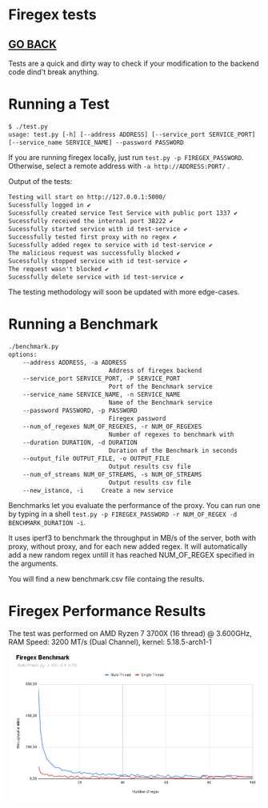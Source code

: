 # Firegex tests

## [GO BACK](../README.md)

Tests are a quick and dirty way to check if your modification to the backend code dind't break anything.

# Running a Test
    $ ./test.py 
    usage: test.py [-h] [--address ADDRESS] [--service_port SERVICE_PORT] [--service_name SERVICE_NAME] --password PASSWORD

If you are running firegex locally, just run ```test.py -p FIREGEX_PASSWORD```. Otherwise, select a remote address with  ```-a http://ADDRESS:PORT/``` .

Output of the tests:

    Testing will start on http://127.0.0.1:5000/
    Sucessfully logged in ✔
    Sucessfully created service Test Service with public port 1337 ✔
    Sucessfully received the internal port 38222 ✔
    Sucessfully started service with id test-service ✔
    Successfully tested first proxy with no regex ✔
    Sucessfully added regex to service with id test-service ✔
    The malicious request was successfully blocked ✔
    Sucessfully stopped service with id test-service ✔
    The request wasn't blocked ✔
    Sucessfully delete service with id test-service ✔

The testing methodology will soon be updated with more edge-cases.

# Running a Benchmark
    ./benchmark.py
    options:
        --address ADDRESS, -a ADDRESS
                                Address of firegex backend
        --service_port SERVICE_PORT, -P SERVICE_PORT
                                Port of the Benchmark service
        --service_name SERVICE_NAME, -n SERVICE_NAME
                                Name of the Benchmark service
        --password PASSWORD, -p PASSWORD
                                Firegex password
        --num_of_regexes NUM_OF_REGEXES, -r NUM_OF_REGEXES
                                Number of regexes to benchmark with
        --duration DURATION, -d DURATION
                                Duration of the Benchmark in seconds
        --output_file OUTPUT_FILE, -o OUTPUT_FILE
                                Output results csv file
        --num_of_streams NUM_OF_STREAMS, -s NUM_OF_STREAMS
                                Output results csv file
        --new_istance, -i     Create a new service

Benchmarks let you evaluate the performance of the proxy. You can run one by typing in a shell  ```test.py -p FIREGEX_PASSWORD -r NUM_OF_REGEX -d BENCHMARK_DURATION -i```. 

It uses iperf3 to benchmark the throughput in MB/s of the server, both with proxy, without proxy, and for each new added regex. It will automatically add a new random regex untill it has reached NUM_OF_REGEX specified in the arguments. 

You will find a new benchmark.csv file containg the results.

# Firegex Performance Results
The test was performed on AMD Ryzen 7 3700X (16 thread) @ 3.600GHz, RAM Speed: 3200 MT/s (Dual Channel), kernel: 5.18.5-arch1-1
![Firegex Benchmark](/docs/FiregexBenchmark.png)

